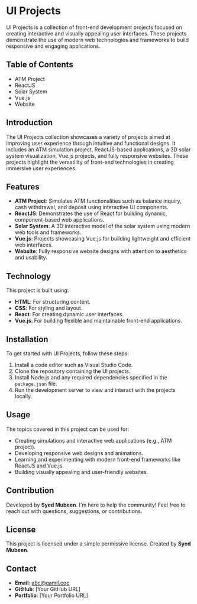 # UI Projects

UI Projects is a collection of front-end development projects focused on creating interactive and visually appealing user interfaces. These projects demonstrate the use of modern web technologies and frameworks to build responsive and engaging applications.

## Table of Contents
- ATM Project
- ReactJS
- Solar System
- Vue.js
- Website

## Introduction
The UI Projects collection showcases a variety of projects aimed at improving user experience through intuitive and functional designs. It includes an ATM simulation project, ReactJS-based applications, a 3D solar system visualization, Vue.js projects, and fully responsive websites. These projects highlight the versatility of front-end technologies in creating immersive user experiences.

## Features
- **ATM Project**: Simulates ATM functionalities such as balance inquiry, cash withdrawal, and deposit using interactive UI components.
- **ReactJS**: Demonstrates the use of React for building dynamic, component-based web applications.
- **Solar System**: A 3D interactive model of the solar system using modern web tools and frameworks.
- **Vue.js**: Projects showcasing Vue.js for building lightweight and efficient web interfaces.
- **Website**: Fully responsive website designs with attention to aesthetics and usability.

## Technology
This project is built using:
- **HTML**: For structuring content.
- **CSS**: For styling and layout.
- **React**: For creating dynamic user interfaces.
- **Vue.js**: For building flexible and maintainable front-end applications.

## Installation
To get started with UI Projects, follow these steps:
1. Install a code editor such as Visual Studio Code.
2. Clone the repository containing the UI projects.
3. Install Node.js and any required dependencies specified in the `package.json` file.
4. Run the development server to view and interact with the projects locally.

## Usage
The topics covered in this project can be used for:
- Creating simulations and interactive web applications (e.g., ATM project).
- Developing responsive web designs and animations.
- Learning and experimenting with modern front-end frameworks like ReactJS and Vue.js.
- Building visually appealing and user-friendly websites.

## Contribution
Developed by **Syed Mubeen**. I'm here to help the community! Feel free to reach out with questions, suggestions, or contributions.

## License
This project is licensed under a simple permissive license. Created by **Syed Mubeen**.

## Contact
- **Email**: abc@gamil.coc
- **GitHub**: [Your GitHub URL]
- **Portfolio**: [Your Portfolio URL]

